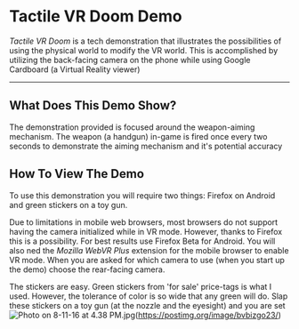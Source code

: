 Tactile VR Doom Demo
===================

*Tactile VR Doom* is a tech demonstration that illustrates the possibilities of using the physical world to modify the VR world. This is accomplished by utilizing the back-facing camera on the phone while using Google Cardboard (a Virtual Reality viewer)

----------


What Does This Demo Show?
-------------

The demonstration provided is focused around the weapon-aiming mechanism. The weapon (a handgun) in-game is fired once every two seconds to demonstrate the aiming mechanism and it's potential accuracy


 How To View The Demo
-------------
 

To use this demonstration you will require two things: Firefox on Android and green stickers on a toy gun. 

Due to limitations in mobile web browsers, most browsers do not support having the camera initialized while in VR mode. However, thanks to Firefox this is a possibility. For best results use Firefox Beta for Android. You will also ned the *Mozilla WebVR Plus* extension for the mobile browser to enable VR mode. When you are asked for which camera to use (when you start up the demo) choose the rear-facing camera.

The stickers are easy. Green stickers from 'for sale' price-tags is what I used. However, the tolerance of color is so wide that any green will do. Slap these stickers on a toy gun (at the nozzle and the eyesight) and you are set
![Photo on 8-11-16 at 4.38 PM.jpg](https://s9.postimg.org/fexgp9qrz/Photo_on_8_11_16_at_4_38_PM.jpg)(https://postimg.org/image/bvbizgo23/)

